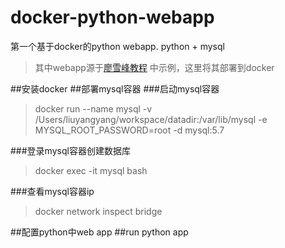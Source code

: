 # docker-python-webapp
第一个基于docker的python webapp.  python + mysql

>其中webapp源于[廖雪峰教程](http://www.liaoxuefeng.com/wiki/001374738125095c955c1e6d8bb493182103fac9270762a000/001397616003925a3d157284cd24bc0952d6c4a7c9d8c55000)
中示例，这里将其部署到docker

##安装docker
##部署mysql容器
###启动mysql容器

>docker run --name mysql -v /Users/liuyangyang/workspace/datadir:/var/lib/mysql -e MYSQL_ROOT_PASSWORD=root -d mysql:5.7

###登录mysql容器创建数据库

>docker exec -it mysql bash

###查看mysql容器ip

>docker network inspect bridge

##配置python中web app
##run python app
